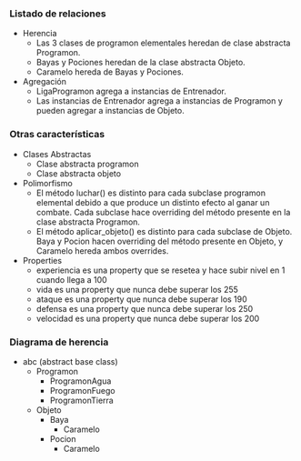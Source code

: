 
### Listado de relaciones
- Herencia
    - Las 3 clases de programon elementales heredan de clase abstracta Programon.
    - Bayas y Pociones heredan de la clase abstracta Objeto.
    - Caramelo hereda de Bayas y Pociones.
- Agregación
    - LigaProgramon agrega a instancias de Entrenador.
    - Las instancias de Entrenador agrega a instancias de Programon y pueden agregar a instancias de Objeto.


### Otras características
- Clases Abstractas
    - Clase abstracta programon
    - Clase abstracta objeto
- Polimorfismo
    - El método luchar() es distinto para cada subclase programon elemental debido a que produce un distinto efecto al ganar un combate. Cada subclase hace overriding del método presente en la clase abstracta Programon.
    - El método aplicar_objeto() es distinto para cada subclase de Objeto. Baya y Pocion hacen overriding del método presente en Objeto, y Caramelo hereda ambos overrides.
- Properties
    - experiencia es una property que se resetea y hace subir nivel en 1 cuando llega a 100
    - vida es una property que nunca debe superar los 255
    - ataque es una property que nunca debe superar los 190
    - defensa es una property que nunca debe superar los 250
    - velocidad es una property que nunca debe superar los 200


### Diagrama de herencia
- abc (abstract base class)
    - Programon
        - ProgramonAgua
        - ProgramonFuego
        - ProgramonTierra
    - Objeto
        - Baya
            - Caramelo
        - Pocion
            - Caramelo